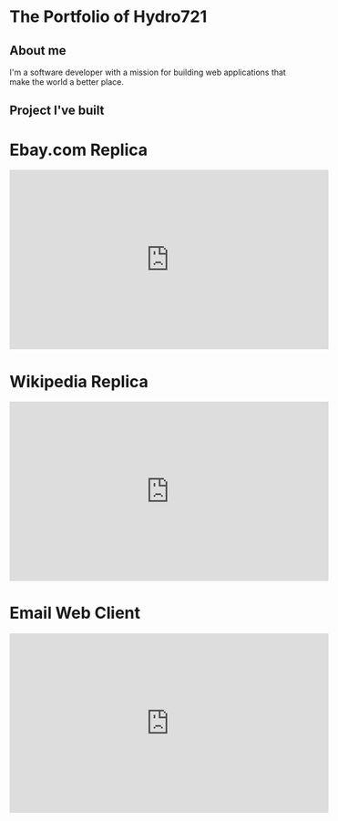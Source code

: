 # The Portfolio of Hydro721

## About me
I'm a software developer with a mission for building web applications that make the world a better place.

## Project I've built
# Ebay.com Replica
<iframe width="560" height="315" src="https://www.youtube.com/embed/q2ZC7i7GMYE" frameborder="0" allowfullscreen></iframe>

# Wikipedia Replica
<iframe width="560" height="315" src="https://www.youtube.com/embed/G1cgZpp6qXE" frameborder="0" allowfullscreen></iframe>

# Email Web Client
<iframe width="560" height="315" src="https://www.youtube.com/embed/vfWwBAzs2wI" frameborder="0" allowfullscreen></iframe>


